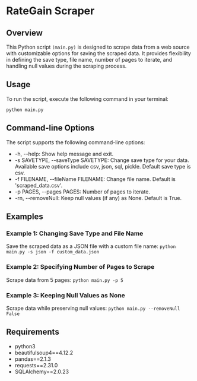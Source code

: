 # RateGain Scraper

## Overview
This Python script `(main.py)` is designed to scrape data from a web source with customizable options for saving the scraped data. It provides flexibility in defining the save type, file name, number of pages to iterate, and handling null values during the scraping process.

## Usage
To run the script, execute the following command in your terminal:

`python main.py`

## Command-line Options
The script supports the following command-line options:

- -h, --help: Show help message and exit.
- -s SAVETYPE, --saveType SAVETYPE: Change save type for your data. Available save options include csv, json, sql, pickle. Default save type is csv.
- -f FILENAME, --fileName FILENAME: Change file name. Default is 'scraped_data.csv'.
- -p PAGES, --pages PAGES: Number of pages to iterate.
- -rn, --removeNull: Keep null values (if any) as None. Default is True.

## Examples
### Example 1: Changing Save Type and File Name
Save the scraped data as a JSON file with a custom file name:
`python main.py -s json -f custom_data.json`
### Example 2: Specifying Number of Pages to Scrape
Scrape data from 5 pages:
`python main.py -p 5`
### Example 3: Keeping Null Values as None
Scrape data while preserving null values:
`python main.py --removeNull False`

## Requirements
- python3
- beautifulsoup4==4.12.2
- pandas==2.1.3
- requests==2.31.0
- SQLAlchemy==2.0.23

